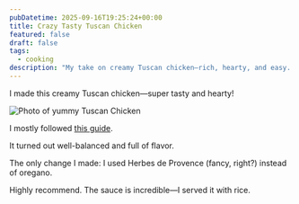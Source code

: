 ```yaml
---
pubDatetime: 2025-09-16T19:25:24+00:00
title: Crazy Tasty Tuscan Chicken
featured: false
draft: false
tags:
  - cooking
description: "My take on creamy Tuscan chicken—rich, hearty, and easy. I followed a classic recipe with one twist: Herbes de Provence instead of oregano. The sauce is incredible, especially over rice."
---
```


I made this creamy Tuscan chicken—super tasty and hearty!

![Photo of yummy Tuscan Chicken](@/assets/images/Tuscan_chicken.webp)

I mostly followed [this guide](https://www.delish.com/cooking/recipe-ideas/a19636089/creamy-tuscan-chicken-recipe/).

It turned out well-balanced and full of flavor.

The only change I made: I used Herbes de Provence (fancy, right?) instead of oregano.

Highly recommend. The sauce is incredible—I served it with rice.